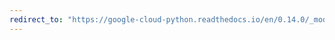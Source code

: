 ```yaml
---
redirect_to: "https://google-cloud-python.readthedocs.io/en/0.14.0/_modules/gcloud/storage/acl.html"
---
```

